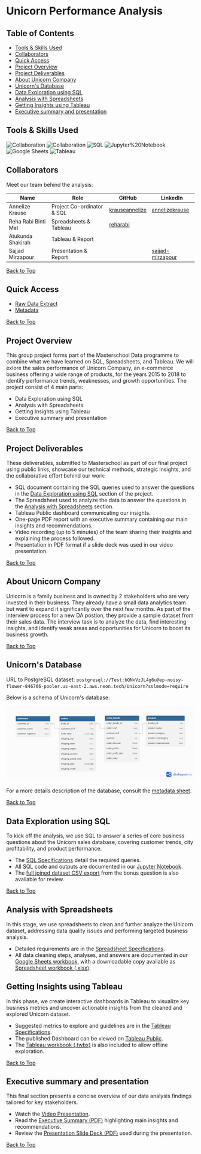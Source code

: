# Unicorn Performance Analysis

## Table of Contents

- [Tools & Skills Used](#tools--skills-used)
- [Collaborators](#collaborators)
- [Quick Access](#quick-access)
- [Project Overview](#project-overview)
- [Project Deliverables](#project-deliverables)
- [About Unicorn Company](#about-unicorn-company)
- [Unicorn's Database](#unicorns-database)
- [Data Exploration using SQL](#data-exploration-using-sql)
- [Analysis with Spreadsheets](#analysis-with-spreadsheets)
- [Getting Insights using Tableau](#getting-insights-using-tableau)
- [Executive summary and presentation](#executive-summary-and-presentation)

## Tools & Skills Used

![Collaboration](https://img.shields.io/badge/Collaboration-Group%20Project-%23e91e63)
![Collaboration](https://img.shields.io/badge/Collaboration-Data%20Presentation-%23e91e63)
![SQL](https://img.shields.io/badge/SQL-Data%20Exploration-%233298DA)
![Jupyter%20Notebook](https://img.shields.io/badge/Jupyter%20Notebook-Interactive%20Analysis-%23c35817)
![Google Sheets](https://img.shields.io/badge/Google%20Sheets-Data%20Analysis-%2334a853)
![Tableau](https://img.shields.io/badge/Tableau-Dashboard-%235778a4)

## Collaborators

Meet our team behind the analysis:

| Name | Role | GitHub | LinkedIn |
| --- | --- | --- | --- |
| Annelize Krause | Project Co-ordinator & SQL | [krauseannelize](https://github.com/krauseannelize) | [annelizekrause](https://www.linkedin.com/in/annelizekrause/) |
| Reha Rabi Binti Mat | Spreadsheets & Tableau | [reharabi](https://github.com/reharabi) | []() |
| Atukunda Shakirah | Tableau & Report | []() | []() |
| Sajjad Mirzapour | Presentation & Report | []() | [sajjad-mirzapour](https://www.linkedin.com/in/sajjad-mirzapour-1b8476295/) |

[Back to Top](#table-of-contents)

## Quick Access

- [Raw Data Extract](/unicorn-dataset.csv)
- [Metadata](/unicorn-metadata.md)

[Back to Top](#table-of-contents)

## Project Overview

This group project forms part of the Masterschool Data programme to combine what we have learned on SQL, Spreadsheets, and Tableau. We will exlore the sales performance of Unicorn Company, an e-commerce business offering a wide range of products, for the years 2015 to 2018 to identify performance trends, weaknesses, and growth opportunities. The project consist of 4 main parts:

- Data Exploration using SQL
- Analysis with Spreadsheets
- Getting Insights using Tableau
- Executive summary and presentation

[Back to Top](#table-of-contents)

## Project Deliverables

These deliverables, submitted to Masterschool as part of our final project using public links, showcase our technical methods, strategic insights, and the collaborative effort behind our work:

- SQL document containing the SQL queries used to answer the questions in the [Data Exploration using SQL](#data-exploration-using-sql) section of the project.
- The Spreadsheet used to analyze the data to answer the questions in the [Analysis with Spreadsheets](#analysis-with-spreadsheets) section.
- Tableau Public dashboard communicating our insights.
- One-page PDF report with an executive summary containing our main insights and recommendations.
- Video recording (up to 5 minutes) of the team sharing their insights and explaining the process followed.
- Presentation in PDF format if a slide deck was used in our video presentation.

[Back to Top](#table-of-contents)

## About Unicorn Company

Unicorn is a family business and is owned by 2 stakeholders who are very invested in their business. They already have a small data analytics team but want to expand it significantly over the next few months. As part of the interview process for a new DA postion, they provide a sample dataset from their sales data. The interview task is to analyze the data, find interesting insights, and identify weak areas and opportunities for Unicorn to boost its business growth.

[Back to Top](#table-of-contents)

## Unicorn's Database

URL to PostgreSQL dataset: `postgresql://Test:bQNxVzJL4g6u@ep-noisy-flower-846766-pooler.us-east-2.aws.neon.tech/Unicorn?sslmode=require`

Below is a schema of Unicorn's database:

![Unicorn's Database Schema](/unicorn-database-schema.png)

For a more details description of the database, consult the [metadata sheet](/unicorn-metadata.md).

[Back to Top](#table-of-contents)

## Data Exploration using SQL

To kick off the analysis, we use SQL to answer a series of core business questions about the Unicorn sales database, covering customer trends, city profitability, and product performance.

- The [SQL Specifications](/specifications-sql.md) detail the required queries.
- All SQL code and outputs are documented in our [Jupyter Notebook](/unicorn_exploration.ipynb).
- The [full joined dataset CSV export](/unicorn_extract.csv) from the bonus question is also available for review.

[Back to Top](#table-of-contents)

## Analysis with Spreadsheets

In this stage, we use spreadsheets to clean and further analyze the Unicorn dataset, addressing data quality issues and performing targeted business analysis.

- Detailed requirements are in the [Spreadsheet Specifications](/specifications-spreadsheets.md).
- All data cleaning steps, analyses, and answers are documented in our [Google Sheets workbook](https://docs.google.com/spreadsheets/d/1m67MvPY3IG0gM0Y3MYFQa8PUrFpDLqbW26qmhYt5CsU/edit?usp=sharing), with a downloadable copy available as [Spreadsheet workbook (.xlsx)](/unicorn-analysis.xlsx).

## Getting Insights using Tableau

In this phase, we create interactive dashboards in Tableau to visualize key business metrics and uncover actionable insights from the cleaned and explored Unicorn dataset.

- Suggested metrics to explore and guidelines are in the [Tableau Specifications](/specifications-tableau.md).
- The published Dashboard can be viewed on [Tableau Public](https://public.tableau.com/views/unicornprojectfinal_17533900132030/Dashboard).
- The [Tableau workbook (.twbx)](/unicorn-dashboard.twbx) is also included to allow offline exploration.

[Back to Top](#table-of-contents)

## Executive summary and presentation

This final section presents a concise overview of our data analysis findings tailored for key stakeholders.

- Watch the [Video Presentation](/#).
- Read the [Executive Summary (PDF)](/unicorn-executive-summary.pdf) highlighting main insights and recommendations.
- Review the [Presentation Slide Deck (PDF)](/unicorn-slide-deck.pdf) used during the presentation.

[Back to Top](#table-of-contents)

